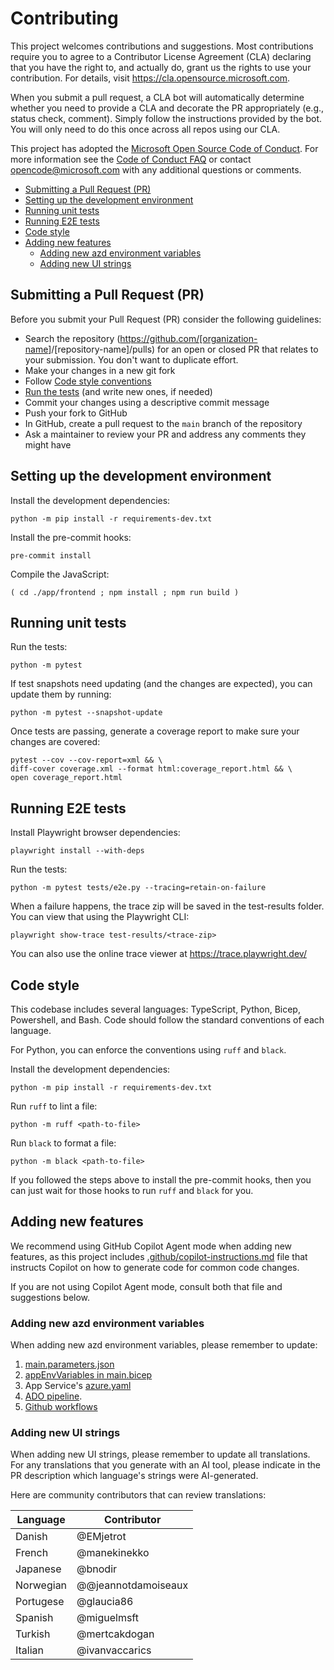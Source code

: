 # Contributing

This project welcomes contributions and suggestions.  Most contributions require you to agree to a
Contributor License Agreement (CLA) declaring that you have the right to, and actually do, grant us
the rights to use your contribution. For details, visit <https://cla.opensource.microsoft.com>.

When you submit a pull request, a CLA bot will automatically determine whether you need to provide
a CLA and decorate the PR appropriately (e.g., status check, comment). Simply follow the instructions
provided by the bot. You will only need to do this once across all repos using our CLA.

This project has adopted the [Microsoft Open Source Code of Conduct](https://opensource.microsoft.com/codeofconduct/).
For more information see the [Code of Conduct FAQ](https://opensource.microsoft.com/codeofconduct/faq/) or
contact [opencode@microsoft.com](mailto:opencode@microsoft.com) with any additional questions or comments.

- [Submitting a Pull Request (PR)](#submitting-a-pull-request-pr)
- [Setting up the development environment](#setting-up-the-development-environment)
- [Running unit tests](#running-unit-tests)
- [Running E2E tests](#running-e2e-tests)
- [Code style](#code-style)
- [Adding new features](#adding-new-features)
  - [Adding new azd environment variables](#adding-new-azd-environment-variables)
  - [Adding new UI strings](#adding-new-ui-strings)

## Submitting a Pull Request (PR)

Before you submit your Pull Request (PR) consider the following guidelines:

- Search the repository (<https://github.com/[organization-name>]/[repository-name]/pulls) for an open or closed PR
  that relates to your submission. You don't want to duplicate effort.
- Make your changes in a new git fork
- Follow [Code style conventions](#code-style)
- [Run the tests](#running-unit-tests) (and write new ones, if needed)
- Commit your changes using a descriptive commit message
- Push your fork to GitHub
- In GitHub, create a pull request to the `main` branch of the repository
- Ask a maintainer to review your PR and address any comments they might have

## Setting up the development environment

Install the development dependencies:

```shell
python -m pip install -r requirements-dev.txt
```

Install the pre-commit hooks:

```shell
pre-commit install
```

Compile the JavaScript:

```shell
( cd ./app/frontend ; npm install ; npm run build )
```

## Running unit tests

Run the tests:

```shell
python -m pytest
```

If test snapshots need updating (and the changes are expected), you can update them by running:

```shell
python -m pytest --snapshot-update
```

Once tests are passing, generate a coverage report to make sure your changes are covered:

```shell
pytest --cov --cov-report=xml && \
diff-cover coverage.xml --format html:coverage_report.html && \
open coverage_report.html
```

## Running E2E tests

Install Playwright browser dependencies:

```shell
playwright install --with-deps
```

Run the tests:

```shell
python -m pytest tests/e2e.py --tracing=retain-on-failure
```

When a failure happens, the trace zip will be saved in the test-results folder.
You can view that using the Playwright CLI:

```shell
playwright show-trace test-results/<trace-zip>
```

You can also use the online trace viewer at <https://trace.playwright.dev/>

## Code style

This codebase includes several languages: TypeScript, Python, Bicep, Powershell, and Bash.
Code should follow the standard conventions of each language.

For Python, you can enforce the conventions using `ruff` and `black`.

Install the development dependencies:

```shell
python -m pip install -r requirements-dev.txt
```

Run `ruff` to lint a file:

```shell
python -m ruff <path-to-file>
```

Run `black` to format a file:

```shell
python -m black <path-to-file>
```

If you followed the steps above to install the pre-commit hooks, then you can just wait for those hooks to run `ruff` and `black` for you.

## Adding new features

We recommend using GitHub Copilot Agent mode when adding new features,
as this project includes [.github/copilot-instructions.md](.github/copilot-instructions.md) file
that instructs Copilot on how to generate code for common code changes.

If you are not using Copilot Agent mode, consult both that file and suggestions below.

### Adding new azd environment variables

When adding new azd environment variables, please remember to update:

1. [main.parameters.json](./infra/main.parameters.json)
1. [appEnvVariables in main.bicep](./infra/main.bicep)
1. App Service's [azure.yaml](./azure.yaml)
1. [ADO pipeline](.azdo/pipelines/azure-dev.yml).
1. [Github workflows](.github/workflows/azure-dev.yml)

### Adding new UI strings

When adding new UI strings, please remember to update all translations.
For any translations that you generate with an AI tool,
please indicate in the PR description which language's strings were AI-generated.

Here are community contributors that can review translations:

| Language | Contributor         |
|----------|---------------------|
| Danish   | @EMjetrot           |
| French   | @manekinekko        |
| Japanese | @bnodir             |
| Norwegian| @@jeannotdamoiseaux |
| Portugese| @glaucia86          |
| Spanish  | @miguelmsft         |
| Turkish  | @mertcakdogan       |
| Italian  | @ivanvaccarics      |
